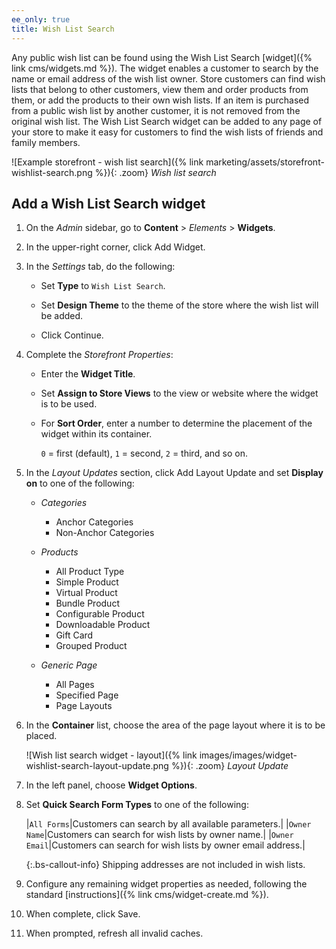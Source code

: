```yaml
---
ee_only: true
title: Wish List Search
---
```


Any public wish list can be found using the Wish List Search [widget]({% link cms/widgets.md %}). The widget enables a customer to search by the name or email address of the wish list owner. Store customers can find wish lists that belong to other customers, view them and order products from them, or add the products to their own wish lists. If an item is purchased from a public wish list by another customer, it is not removed from the original wish list. The Wish List Search widget can be added to any page of your store to make it easy for customers to find the wish lists of friends and family members.

![Example storefront - wish list search]({% link marketing/assets/storefront-wishlist-search.png %}){: .zoom}
_Wish list search_

## Add a Wish List Search widget

1. On the _Admin_ sidebar, go to **Content** > _Elements_ > **Widgets**.

1. In the upper-right corner, click <span class="btn">Add Widget</span>.

1. In the _Settings_ tab, do the following:

   - Set **Type** to `Wish List Search`.

   - Set **Design Theme** to the theme of the store where the wish list will be added.

   - Click Continue.

1. Complete the _Storefront Properties_:

   - Enter the **Widget Title**.

   - Set **Assign to Store Views** to the view or website where the widget is to be used.

   - For **Sort Order**, enter a number to determine the placement of the widget within its container.

     `0` = first (default), `1` = second, `2` = third, and so on.

1. In the _Layout Updates_ section, click <span class="btn">Add Layout Update</span> and set **Display on** to one of the following:

   - _Categories_

      - Anchor Categories
      - Non-Anchor Categories

   - _Products_

      - All Product Type
      - Simple Product
      - Virtual Product
      - Bundle Product
      - Configurable Product
      - Downloadable Product
      - Gift Card
      - Grouped Product

   - _Generic Page_

      - All Pages
      - Specified Page
      - Page Layouts

1. In the **Container** list, choose the area of the page layout where it is to be placed.

    ![Wish list search widget - layout]({% link images/images/widget-wishlist-search-layout-update.png %}){: .zoom}
    _Layout Update_

1. In the left panel, choose **Widget Options**.

1. Set **Quick Search Form Types** to one of the following:

    |`All Forms`|Customers can search by all available parameters.|
    |`Owner Name`|Customers can search for wish lists by owner name.|
    |`Owner Email`|Customers can search for wish lists by owner email address.|

    {:.bs-callout-info}
    Shipping addresses are not included in wish lists.

1. Configure any remaining widget properties as needed, following the standard [instructions]({% link cms/widget-create.md %}).

1. When complete, click <span class="btn">Save</span>.

1. When prompted, refresh all invalid caches.
